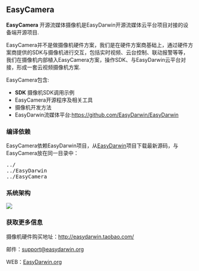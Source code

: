 ## EasyCamera ##

**EasyCamera** 开源流媒体摄像机是EasyDarwin开源流媒体云平台项目对接的设备端开源项目.

EasyCamera并不是做摄像机硬件方案，我们是在硬件方案商基础上，通过硬件方案商提供的SDK与摄像机进行交互，包括实时视频、云台控制、联动报警等等，我们在摄像机内部植入EasyCamera方案，操作SDK、与EasyDarwin云平台对接，形成一套云视频摄像机方案.

EasyCamera包含:

- **SDK** 摄像机SDK调用示例
- EasyCamera开源程序及相关工具
- 摄像机开发方法
- EasyDarwin流媒体平台:https://github.com/EasyDarwin/EasyDarwin

### 编译依赖
EasyCamera依赖EasyDarwin项目，从[EasyDarwin](https://github.com/EasyDarwin/EasyDarwin)项目下载最新源码，与EasyCamera放在同一目录中：
<pre>
../
../EasyDarwin
../EasyCamera
</pre>
### 系统架构
![](http://www.easydarwin.org/skin/easydarwin/images/architecture20150825.png)

### 获取更多信息 ###

摄像机硬件购买地址：http://easydarwin.taobao.com/

邮件：[support@easydarwin.org](mailto:support@easydarwin.org) 

WEB：[EasyDarwin.org](http://www.easydarwin.org)

